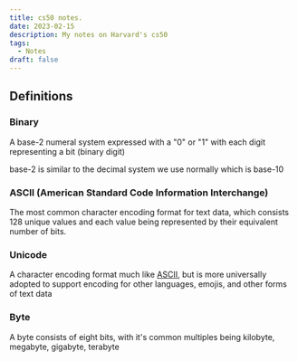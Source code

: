 ```yaml
---
title: cs50 notes.
date: 2023-02-15
description: My notes on Harvard's cs50
tags:
  - Notes
draft: false
---
```


## Definitions

### Binary

A base-2 numeral system expressed with a "0" or "1" with each digit representing a bit (binary digit)

base-2 is similar to the decimal system we use normally which is base-10

### ASCII (American Standard Code Information Interchange)

The most common character encoding format for text data, which consists 128 unique values and each value being represented by their equivalent number of bits.

### Unicode

A character encoding format much like [ASCII](#ascii), but is more universally adopted to support encoding for other languages, emojis, and other forms of text data

### Byte

A byte consists of eight bits, with it's common multiples being kilobyte, megabyte, gigabyte, terabyte
